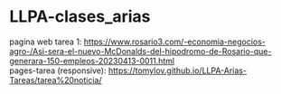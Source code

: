 # LLPA-clases_arias
pagina web tarea 1: https://www.rosario3.com/-economia-negocios-agro-/Asi-sera-el-nuevo-McDonalds-del-hipodromo-de-Rosario-que-generara-150-empleos-20230413-0011.html
<br>
pages-tarea (responsive): https://tomylov.github.io/LLPA-Arias-Tareas/tarea%20noticia/

